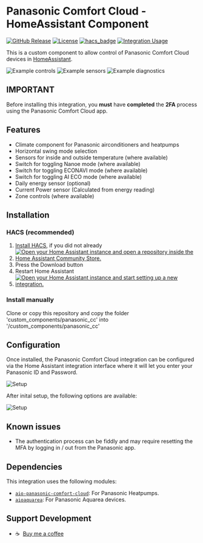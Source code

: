 # Panasonic Comfort Cloud - HomeAssistant Component

[![GitHub Release][releases-shield]][releases]
[![License][license-shield]](LICENSE)
[![hacs_badge](https://img.shields.io/badge/HACS-Default-orange.svg?style=for-the-badge)](https://github.com/hacs/integration)
[![Integration Usage](https://img.shields.io/badge/dynamic/json?color=41BDF5&style=for-the-badge&logo=home-assistant&label=usage&suffix=%20installs&cacheSeconds=15600&url=https://analytics.home-assistant.io/custom_integrations.json&query=$.panasonic_cc.total)](https://analytics.home-assistant.io/)

This is a custom component to allow control of Panasonic Comfort Cloud devices in [HomeAssistant](https://home-assistant.io).

<p>
    <img src="https://github.com/sockless-coding/panasonic_cc/raw/master/doc/controls.png" alt="Example controls" style="vertical-align: top;max-width:100%" align="top" />
    <img src="https://github.com/sockless-coding/panasonic_cc/raw/master/doc/sensors.png" alt="Example sensors" style="vertical-align: top;max-width:100%" align="top" />
    <img src="https://github.com/sockless-coding/panasonic_cc/raw/master/doc/diagnostics.png" alt="Example diagnostics" style="vertical-align: top;max-width:100%" align="top" />
</p>

## IMPORTANT
Before installing this integration, you **must** have **completed** the **2FA** process using the Panasonic Comfort Cloud app.

## Features

* Climate component for Panasonic airconditioners and heatpumps
* Horizontal swing mode selection
* Sensors for inside and outside temperature (where available)
* Switch for toggling Nanoe mode (where available)
* Switch for toggling ECONAVI mode (where available)
* Switch for toggling AI ECO mode (where available)
* Daily energy sensor (optional)
* Current Power sensor (Calculated from energy reading)
* Zone controls (where available)

## Installation

### HACS (recommended)
1. [Install HACS](https://hacs.xyz/docs/setup/download), if you did not already
2. [![Open your Home Assistant instance and open a repository inside the Home Assistant Community Store.](https://my.home-assistant.io/badges/hacs_repository.svg)](https://my.home-assistant.io/redirect/hacs_repository/?owner=sockless-coding&repository=panasonic_cc&category=integration)
3. Press the Download button
4. Restart Home Assistant
5. [![Open your Home Assistant instance and start setting up a new integration.](https://my.home-assistant.io/badges/config_flow_start.svg)](https://my.home-assistant.io/redirect/config_flow_start/?domain=panasonic_cc)

### Install manually
Clone or copy this repository and copy the folder 'custom_components/panasonic_cc' into '<homeassistant config>/custom_components/panasonic_cc'

## Configuration

Once installed, the Panasonic Comfort Cloud integration can be configured via the Home Assistant integration interface where it will let you enter your Panasonic ID and Password.

![Setup](https://github.com/sockless-coding/panasonic_cc/raw/master/doc/setup.png)

After inital setup, the following options are available:

![Setup](https://github.com/sockless-coding/panasonic_cc/raw/master/doc/configuration.png)

## Known issues

- The authentication process can be fiddly and may require resetting the MFA by logging in / out from the Panasonic app.

## Dependencies

This integration uses the following modules:

- [`aio-panasonic-comfort-cloud`](https://github.com/sockless-coding/aio-panasonic-comfort-cloud): For Panasonic Heatpumps.
- [`aioaquarea`](https://github.com/cjaliaga/aioaquarea): For Panasonic Aquarea devices.




## Support Development
- :coffee:&nbsp;&nbsp;[Buy me a coffee](https://www.buymeacoffee.com/sockless)

[license-shield]: https://img.shields.io/github/license/sockless-coding/panasonic_cc.svg?style=for-the-badge
[releases-shield]: https://img.shields.io/github/release/sockless-coding/panasonic_cc.svg?style=for-the-badge
[releases]: https://github.com/sockless-coding/panasonic_cc/releases
